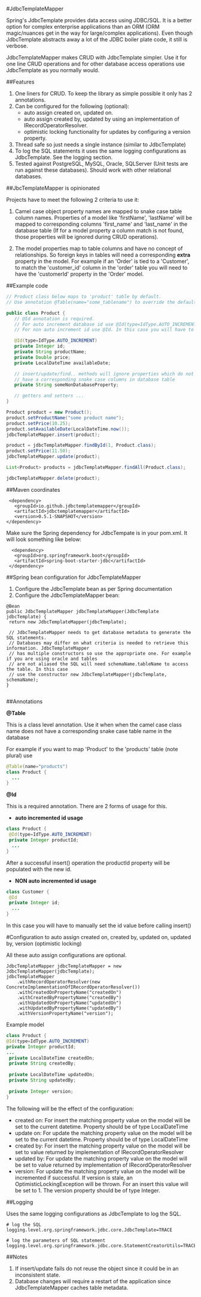 #JdbcTemplateMapper

Spring's JdbcTemplate provides data access using JDBC/SQL. It is a better option for complex enterprise applications than an ORM (ORM magic/nuances get in the way for large/complex applications). Even though JdbcTemplate abstracts away a lot of the JDBC boiler plate code, it still is verbose.
 
JdbcTemplateMapper makes CRUD with JdbcTemplate simpler. Use it for one line CRUD operations and for other database access operations use JdbcTemplate as you normally would.

##Features

  1. One liners for CRUD. To keep the library as simple possible it only has 2 annotations.
  2. Can be configured for the following (optional):
      * auto assign created on, updated on.
      * auto assign created by, updated by using an implementation of IRecordOperatorResolver.
      * optimistic locking functionality for updates by configuring a version property.
  3. Thread safe so just needs a single instance (similar to JdbcTemplate)
  4. To log the SQL statements it uses the same logging configurations as JdbcTemplate. See the logging section.
  5. Tested against PostgreSQL, MySQL, Oracle, SQLServer (Unit tests are run against these databases). Should work with other relational databases. 


##JbcTemplateMapper is opinionated
 
 Projects have to meet the following 2 criteria to use it:
 
  1. Camel case object property names are mapped to snake case table column names. Properties of a model like 'firstName', 'lastName' will be mapped to corresponding columns 'first\_name' and 'last\_name' in the database table (If for a model property a column match is not found, those properties will be ignored during CRUD operations).
  
  2. The model properties map to table columns and have no concept of relationships. So foreign keys in tables will need a corresponding **extra** property in the model. For example if an 'Order' is tied to a 'Customer', to match the 'customer\_id' column in the 'order' table you will need to have the 'customerId' property in the 'Order' model. 
 
##Example code
 
  ```java 
 // Product class below maps to 'product' table by default.
 // Use annotation @Table(name="some_tablename") to override the default
 
 public class Product {
     // @Id annotation is required.
     // For auto increment database id use @Id(type=IdType.AUTO_INCREMENT)
     // For non auto increment id use @Id. In this case you will have to manually set id value before invoking insert().
 
     @Id(type=IdType.AUTO_INCREMENT)
     private Integer id;
     private String productName;
     private Double price;
     private LocalDateTime availableDate;
 
     // insert/update/find.. methods will ignore properties which do not
     // have a corresponding snake case columns in database table
     private String someNonDatabaseProperty;
 
     // getters and setters ...
 }
 
 Product product = new Product();
 product.setProductName("some product name");
 product.setPrice(10.25);
 product.setAvailableDate(LocalDateTime.now());
 jdbcTemplateMapper.insert(product);

 product = jdbcTemplateMapper.findById(1, Product.class);
 product.setPrice(11.50);
 jdbcTemplateMapper.update(product);
 
 List<Product> products = jdbcTemplateMapper.findAll(Product.class);

 jdbcTemplateMapper.delete(product);
 ```
 
##Maven coordinates

 ``` 
  <dependency>
    <groupId>io.github.jdbctemplatemapper</groupId>
    <artifactId>jdbctemplatemapper</artifactId>
    <version>0.5.1-SNAPSHOT</version>
 </dependency>
 ```
 
 Make sure the Spring dependency for JdbcTempate is in your pom.xml. It will look something like below:
 
 ```
   <dependency>
    <groupId>org.springframework.boot</groupId>
    <artifactId>spring-boot-starter-jdbc</artifactId>
  </dependency> 
 ```
 
##Spring bean configuration for JdbcTemplateMapper

 1. Configure the JdbcTemplate bean as per Spring documentation
 2. Configure the JdbcTemplateMapper bean:
 
 ```
@Bean
public JdbcTemplateMapper jdbcTemplateMapper(JdbcTemplate jdbcTemplate) {
  return new JdbcTemplateMapper(jdbcTemplate);
  
  // JdbcTemplateMapper needs to get database metadata to generate the SQL statements.
  // Databases may differ on what criteria is needed to retrieve this information. JdbcTemplateMapper
  // has multiple constructors so use the appropriate one. For example if you are using oracle and tables
  // are not aliased the SQL will need schemaName.tableName to access the table. In this case 
  // use the constructor new JdbcTemplateMapper(jdbcTemplate, schemaName);
}
  
  ```
##Annotations

**@Table**

This is a class level annotation. Use it when when the camel case class name does not have a corresponding snake case table name in the database

For example if you want to map 'Product' to the 'products' table (note plural) use

```java
@Table(name="products")
class Product {
  ...
}
```

**@Id**

This is a required annotation. There are 2 forms of usage for this.

* **auto incremented id usage**

```java
class Product {
 @Id(type=IdType.AUTO_INCREMENT)
 private Integer productId;
  ...
}

```
After a successful insert() operation the productId property will be populated with the new id.

* **NON auto incremented id usage**

```java
class Customer {
 @Id
 private Integer id;
  ...
}

```

In this case you will have to manually set the id value before calling insert()

#Configuration to auto assign created on, created by, updated on, updated by, version (optimistic locking)
 
 All these auto assign configurations are optional.

    JdbcTemplateMapper jdbcTemplateMapper = new JdbcTemplateMapper(jdbcTemplate);
    jdbcTemplateMapper
        .withRecordOperatorResolver(new ConcreteImplementationOfIRecordOperatorResolver())
        .withCreatedOnPropertyName("createdOn")
        .withCreatedByPropertyName("createdBy")
        .withUpdatedOnPropertyName("updatedOn")
        .withUpdatedByPropertyName("updatedBy")
        .withVersionPropertyName("version");
        
 Example model
 
 ```java
class Product {
 @Id(type=IdType.AUTO_INCREMENT)
 private Integer productId;
 ...
  private LocalDateTime createdOn;
  private String createdBy;
  
  private LocalDateTime updatedOn;
  private String updatedBy;
  
  private Integer version;
}
```

The following will be the effect of the configuration:

* created on:
For insert the matching property value on the model will be set to the current datetime. Property should be of type LocalDateTime
* update on:
For update the matching property value on the model will be set to the current datetime. Property should be of type LocalDateTime
* created by:
For insert the matching property value on the model will be set to value returned by implementation of IRecordOperatorResolver
* updated by:
For update the matching property value on the model will be set to value returned by implementation of IRecordOperatorResolver
* version:
For update the matching property value on the model will be incremented if successful. If version is stale, an OptimisticLockingException will be thrown. For an insert this value will be set to 1. The version property should be of type Integer.
 

##Logging
 
Uses the same logging configurations as JdbcTemplate to log the SQL.
 
 ```
 # log the SQL
 logging.level.org.springframework.jdbc.core.JdbcTemplate=TRACE

 # log the parameters of SQL statement
 logging.level.org.springframework.jdbc.core.StatementCreatorUtils=TRACE
 
 ```
 
##Notes
 1. If insert/update fails do not reuse the object since it could be in an inconsistent state.
 2. Database changes will require a restart of the application since JdbcTemplateMapper caches table metadata.
  
 